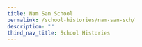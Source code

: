```yaml
---
title: Nam San School
permalink: /school-histories/nam-san-sch/
description: ""
third_nav_title: School Histories
---
```


